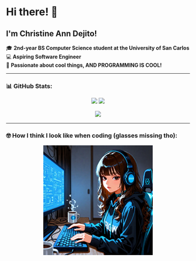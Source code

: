 # Hi there! 👋

## I'm Christine Ann Dejito!

🎓 **2nd-year BS Computer Science student at the University of San Carlos**  
💻 **Aspiring Software Engineer**  
🚀 **Passionate about cool things, AND PROGRAMMING IS COOL!**

---

### 📊 GitHub Stats:

<p align="center">
  <img src="https://github-readme-stats-git-masterrstaa-rickstaa.vercel.app/api?username=Lycoris21&show_icons=true&theme=radical" />
  <img src="https://github-readme-stats-git-masterrstaa-rickstaa.vercel.app/api/top-langs/?username=Lycoris21&layout=compact&theme=radical" />
  <br><br>
  <img src="https://komarev.com/ghpvc/?username=Lycoris21&color=blue" />
</p>

---

### 🤓 How I think I look like when coding (glasses missing tho):
<p align="center">
  <img src="https://github.com/Lycoris21/Lycoris21/blob/main/Lycoris.jpeg?raw=true" height="300" />
</p>
